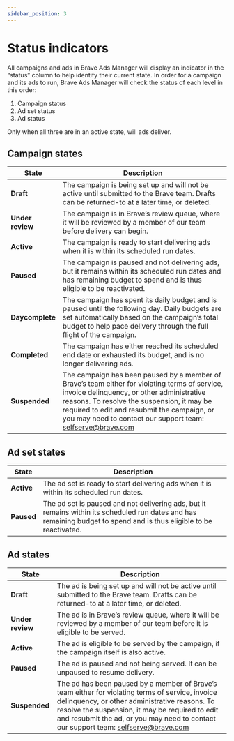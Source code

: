 ```yaml
---
sidebar_position: 3
---
```


# Status indicators

All campaigns and ads in Brave Ads Manager will display an indicator in the “status” column to help identify their current state. In order for a campaign and its ads to run, Brave Ads Manager will check the status of each level in this order:

1. Campaign status
2. Ad set status
3. Ad status

Only when all three are in an active state, will ads deliver.

## Campaign states

| **State**        | **Description**                                                                                                                                                                                                                                                                                         |
|------------------|---------------------------------------------------------------------------------------------------------------------------------------------------------------------------------------------------------------------------------------------------------------------------------------------------------|
| **Draft**        | The campaign is being set up and will not be active until submitted to the Brave team. Drafts can be returned-to at a later time, or deleted.                                                                                                                                                           |
| **Under review** | The campaign is in Brave’s review queue, where it will be reviewed by a member of our team before delivery can begin.                                                                                                                                                                                   |
| **Active**       | The campaign is ready to start delivering ads when it is within its scheduled run dates.                                                                                                                                                                                                                |
| **Paused**       | The campaign is paused and not delivering ads, but it remains within its scheduled run dates and has remaining budget to spend and is thus eligible to be reactivated.                                                                                                                                  |
| **Daycomplete**  | The campaign has spent its daily budget and is paused until the following day. Daily budgets are set automatically based on the campaign’s total budget to help pace delivery through the full flight of the campaign.                                                                                  |
| **Completed**    | The campaign has either reached its scheduled end date or exhausted its budget, and is no longer delivering ads.                                                                                                                                                                                        |
| **Suspended**    | The campaign has been paused by a member of Brave’s team either for violating terms of service, invoice delinquency, or other administrative reasons. To resolve the suspension, it may be required to edit and resubmit the campaign, or you may need to contact our support team: selfserve@brave.com |

## Ad set states
| **State**  | **Description**                                                                                                                                                      |
|------------|----------------------------------------------------------------------------------------------------------------------------------------------------------------------|
| **Active** | The ad set is ready to start delivering ads when it is within its scheduled run dates.                                                                               |
| **Paused** | The ad set is paused and not delivering ads, but it remains within its scheduled run dates and has remaining budget to spend and is thus eligible to be reactivated. |

## Ad states

| **State**        | **Description**                                                                                                                                                                                                                                                                             |
|------------------|---------------------------------------------------------------------------------------------------------------------------------------------------------------------------------------------------------------------------------------------------------------------------------------------|
| **Draft**        | The ad is being set up and will not be active until submitted to the Brave team. Drafts can be returned-to at a later time, or deleted.                                                                                                                                                     |
| **Under review** | The ad is in Brave’s review queue, where it will be reviewed by a member of our team before it is eligible to be served.                                                                                                                                                                    |
| **Active**       | The ad is eligible to be served by the campaign, if the campaign itself is also active.                                                                                                                                                                                                     |
| **Paused**       | The ad is paused and not being served. It can be unpaused to resume delivery.                                                                                                                                                                                                               |
| **Suspended**    | The ad has been paused by a member of Brave’s team either for violating terms of service, invoice delinquency, or other administrative reasons. To resolve the suspension, it may be required to edit and resubmit the ad, or you may need to contact our support team: selfserve@brave.com |

